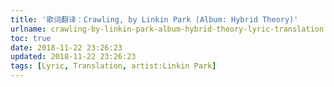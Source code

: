 ```yaml
---
title: '歌词翻译：Crawling, by Linkin Park (Album: Hybrid Theory)'
urlname: crawling-by-linkin-park-album-hybrid-theory-lyric-translation
toc: true
date: 2018-11-22 23:26:23
updated: 2018-11-22 23:26:23
tags: [Lyric, Translation, artist:Linkin Park]
---
```

